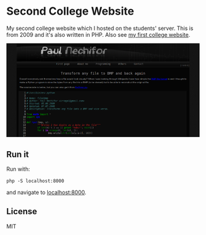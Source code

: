 # Second College Website

My second college website which I hosted on the students' server. This is from
2009 and it's also written in PHP. Also see [my first college
website][first-version].

![Screenshot](screenshot.png)

## Run it

Run with:

    php -S localhost:8000

and navigate to [localhost:8000](http://localhost:8000).

## License

MIT

[first-version]: https://github.com/paul-nechifor/college-website
